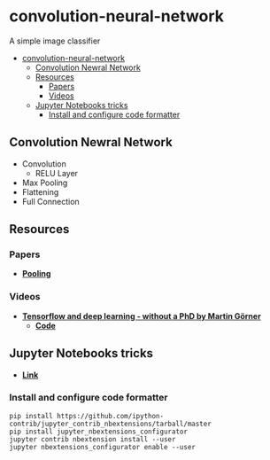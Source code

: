 # convolution-neural-network
A simple image classifier
<!-- TOC -->

- [convolution-neural-network](#convolution-neural-network)
    - [Convolution Newral Network](#convolution-newral-network)
    - [Resources](#resources)
        - [Papers](#papers)
        - [Videos](#videos)
    - [Jupyter Notebooks tricks](#jupyter-notebooks-tricks)
        - [Install and configure code formatter](#install-and-configure-code-formatter)

<!-- /TOC -->
## Convolution Newral Network

- Convolution
    - RELU Layer
- Max Pooling
- Flattening
- Full Connection


## Resources

### Papers
- __[Pooling](http://ais.uni-bonn.de/papers/icann2010_maxpool.pdf)__

### Videos
- __[Tensorflow and deep learning - without a PhD by Martin Görner](https://www.youtube.com/watch?v=vq2nnJ4g6N0)__
    - __[Code](https://github.com/martin-gorner/tensorflow-mnist-tutorial)__

## Jupyter Notebooks tricks
- __[Link](https://www.dataquest.io/blog/jupyter-notebook-tips-tricks-shortcuts/)__

### Install and configure code formatter
```
pip install https://github.com/ipython-contrib/jupyter_contrib_nbextensions/tarball/master
pip install jupyter_nbextensions_configurator
jupyter contrib nbextension install --user
jupyter nbextensions_configurator enable --user
```